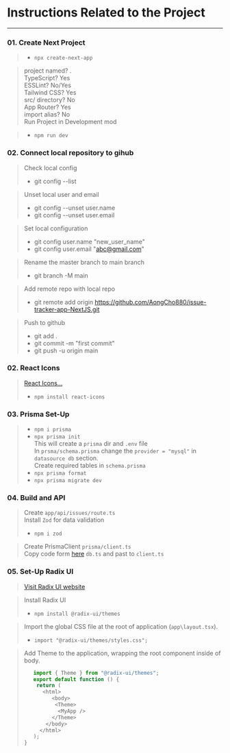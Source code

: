 # **Instructions Related to the Project**
---
### 01. Create Next Project
> - `npx create-next-app`

> project named? . <br>
> TypeScript? Yes <br>
> ESSLint? No/Yes <br>
> Tailwind CSS? Yes <br>
> src/ directory? No <br>
> App Router? Yes <br>
> import alias? No <br>
> Run Project in Development mod

> - `npm run dev`

<!-- --------------------------------------------------- -->
### **02. Connect local repository to gihub**
> Check local config
> - git config --list

> Unset local user and email
> - git config --unset user.name
> - git config --unset user.email

> Set local configuration
> - git config user.name "new_user_name"
> - git config user.email "abc@gmail.com"

> Rename the master branch to main branch
> - git branch -M main

> Add remote repo with local repo
> - git remote add origin https://github.com/AongCho880/issue-tracker-app-NextJS.git

> Push to github
> - git add .
> - git commit -m "first commit"
> - git push -u origin main

<!-- --------------------- -->
### **02. React Icons**
> [React Icons...](https://react-icons.github.io/react-icons/)
> - `npm install react-icons`

<!-- ------------------ -->
### **03. Prisma Set-Up**
> - `npm i prisma`
> - `npx prisma init` <br>
> This will create a `prisma` dir and `.env` file <br>
> In `prsma/schema.prisma` change the `provider = "mysql"` in `datasource db` section. <br>
> Create required tables in `schema.prisma`
> - `npx prisma format` <br>
> - `npx prisma migrate dev`


<!-- Buil an API -->
### **04. Build and API**
> Create `app/api/issues/route.ts`<br>
> Install `Zod` for data validation
> - `npm i zod`<br>

> Create PrismaClient `prisma/client.ts` <br>
> Copy code form [here](https://www.prisma.io/docs/orm/more/help-and-troubleshooting/help-articles/nextjs-prisma-client-dev-practices) `db.ts` and past to `client.ts`


<!-- Set-Up Radix UI -->
### **05. Set-Up Radix UI**
> [Visit Radix UI website](https://www.radix-ui.com/themes/docs/overview/getting-started)<br>

> Install Radix UI<br>
> - `npm install @radix-ui/themes`

> Import the global CSS file at the root of application (`app\layout.tsx`).
> - `import "@radix-ui/themes/styles.css";`

> Add Theme to the application, wrapping the root component inside of body.
> ```javascript
>    import { Theme } from "@radix-ui/themes";
>    export default function () {
>     return (
>       <html>
>          <body>
>           <Theme>
>            <MyApp />
>          </Theme>
>        </body>
>      </html>
>    );
> }
